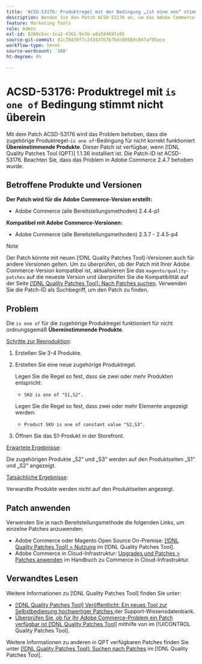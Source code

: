 ```yaml
---
title: 'ACSD-53176: Produktregel mit der Bedingung „ist eine von“ stimmt nicht überein'
description: Wenden Sie den Patch ACSD-53176 an, um das Adobe Commerce-Problem zu beheben, bei dem die zugehörige Produktregel „is one of“-Bedingung für „Übereinstimmende Produkte“ nicht korrekt funktioniert.
feature: Marketing Tools
role: Admin
exl-id: 8260c6ac-3ca2-4361-9e36-a8a58468fa95
source-git-commit: 81c78439f7c243437b7b76dc80560c847af95ace
workflow-type: tm+mt
source-wordcount: '360'
ht-degree: 0%

---
```


# ACSD-53176: Produktregel mit `is one of` Bedingung stimmt nicht überein

Mit dem Patch ACSD-53176 wird das Problem behoben, dass die zugehörige Produktregel-`is one of`-Bedingung für nicht korrekt funktioniert **Übereinstimmende Produkte**. Dieser Patch ist verfügbar, wenn [!DNL Quality Patches Tool (QPT)] 1.1.36 installiert ist. Die Patch-ID ist ACSD-53176. Beachten Sie, dass das Problem in Adobe Commerce 2.4.7 behoben wurde.

## Betroffene Produkte und Versionen

**Der Patch wird für die Adobe Commerce-Version erstellt:**

* Adobe Commerce (alle Bereitstellungsmethoden) 2.4.4-p1

**Kompatibel mit Adobe Commerce-Versionen:**

* Adobe Commerce (alle Bereitstellungsmethoden) 2.3.7 - 2.4.5-p4

>[!NOTE]
>
>Der Patch könnte mit neuen [!DNL Quality Patches Tool]-Versionen auch für andere Versionen gelten. Um zu überprüfen, ob der Patch mit Ihrer Adobe Commerce-Version kompatibel ist, aktualisieren Sie das `magento/quality-patches` auf die neueste Version und überprüfen Sie die Kompatibilität auf der Seite [[!DNL Quality Patches Tool]: Nach Patches suchen](https://experienceleague.adobe.com/tools/commerce-quality-patches/index.html). Verwenden Sie die Patch-ID als Suchbegriff, um den Patch zu finden.

## Problem

Die `is one of` für die zugehörige Produktregel funktioniert für nicht ordnungsgemäß **Übereinstimmende Produkte**.

<u>Schritte zur Reproduktion</u>:

1. Erstellen Sie 3-4 Produkte.
1. Erstellen Sie eine neue zugehörige Produktregel.

   Legen Sie die Regel so fest, dass sie zwei oder mehr Produkten entspricht:
   * `SKU is one of "S1,S2".`

   Legen Sie die Regel so fest, dass zwei oder mehr Elemente angezeigt werden:
   * `Product SKU is one of constant value "S2,S3".`

1. Öffnen Sie das S1-Produkt in der Storefront.

<u>Erwartete Ergebnisse</u>:

Die zugehörigen Produkte „S2“ und „S3“ werden auf den Produktseiten „S1“ und „S2“ angezeigt.

<u>Tatsächliche Ergebnisse</u>:

Verwandte Produkte werden nicht auf den Produktseiten angezeigt.

## Patch anwenden

Verwenden Sie je nach Bereitstellungsmethode die folgenden Links, um einzelne Patches anzuwenden:

* Adobe Commerce oder Magento Open Source On-Premise: [[!DNL Quality Patches Tool] > Nutzung](/help/tools/quality-patches-tool/usage.md) im [!DNL Quality Patches Tool].
* Adobe Commerce in Cloud-Infrastruktur: [Upgrades und Patches > Patches anwenden](https://experienceleague.adobe.com/docs/commerce-cloud-service/user-guide/develop/upgrade/apply-patches.html) im Handbuch zu Commerce in Cloud-Infrastruktur.

## Verwandtes Lesen

Weitere Informationen zu [!DNL Quality Patches Tool] finden Sie unter:

* [[!DNL Quality Patches Tool] Veröffentlicht: Ein neues Tool zur Selbstbedienung hochwertiger Patches ](https://experienceleague.adobe.com/en/docs/commerce-knowledge-base/kb/announcements/commerce-announcements/magento-quality-patches-released-new-tool-to-self-serve-quality-patches) der Support-Wissensdatenbank.
* [Überprüfen Sie, ob für Ihr Adobe Commerce-Problem ein Patch verfügbar ist [!DNL Quality Patches Tool]](/help/tools/quality-patches-tool/patches-available-in-qpt/check-patch-for-magento-issue-with-magento-quality-patches.md) mithilfe von im [!UICONTROL Quality Patches Tool].


Weitere Informationen zu anderen in QPT verfügbaren Patches finden Sie unter [[!DNL Quality Patches Tool]: Suchen nach Patches](https://experienceleague.adobe.com/tools/commerce-quality-patches/index.html) im [!DNL Quality Patches Tool].
